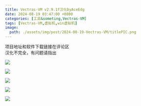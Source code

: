 ```yaml
---
title: Vectras-VM v2.9.1f汉化byAceEdg
date: 2024-08-19 03:47:00 +0800
categories: [工具&someting,Vectras-VM]
tags: [Vectras-VM,虚拟机,win虚拟机]
image:
  path: ./assets/img/post/2024-08-19-Vectras-VM/titlePIC.png
---
```


项目地址和软件下载链接在评论区  
汉化不完全，有问题请指出

![](https://tiebapic.baidu.com/forum/w%3D580/sign=03e4d3fd12e736d158138c00ab514ffc/81021526cffc1e17316811100c90f603728de96d.jpg?tbpicau=2025-04-07-05_dee6abb4b19534bb5bce6344745c588d)

  

![](https://tiebapic.baidu.com/forum/w%3D580/sign=9bd5101f3dec54e741ec1a1689399bfd/75eed4a98226cffca4fd2293ff014a90f703ea6d.jpg?tbpicau=2025-04-07-05_512d4c7baf115a208f674bf5e3e9c483)

  

![](https://tiebapic.baidu.com/forum/w%3D580/sign=c706fcf670d12f2ece05ae687fc3d5ff/408d58fc1e178a8205ebe281b003738da877e86d.jpg?tbpicau=2025-04-07-05_07c3734301682e8b2db32310b77732e5)

  

![](https://tiebapic.baidu.com/forum/w%3D580/sign=79d2334109c2d562f208d0e5d71090f3/7baadd90f603738d699d9103f51bb051f919ec6d.jpg?tbpicau=2025-04-07-05_c2ad8f77d30f8d6e844894b2728223ad)

  

![](https://tiebapic.baidu.com/forum/w%3D580/sign=5abae7d39362853592e0d229a0ee76f2/883b6103738da977f8f81b0af651f8198718e36d.jpg?tbpicau=2025-04-07-05_383643010308f0f3fa533de64d12a626)
